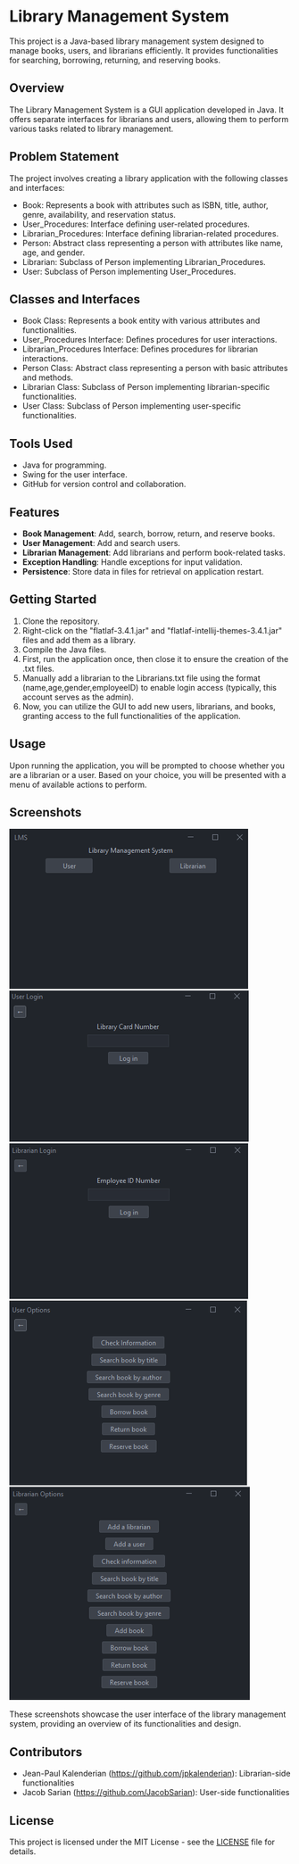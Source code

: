 # Library Management System

This project is a Java-based library management system designed to manage books, users, and librarians efficiently. It provides functionalities for searching, borrowing, returning, and reserving books.

## Overview

The Library Management System is a GUI application developed in Java. It offers separate interfaces for librarians and users, allowing them to perform various tasks related to library management.

## Problem Statement

The project involves creating a library application with the following classes and interfaces:

- Book: Represents a book with attributes such as ISBN, title, author, genre, availability, and reservation status.<br>
- User_Procedures: Interface defining user-related procedures.<br>
- Librarian_Procedures: Interface defining librarian-related procedures.<br>
- Person: Abstract class representing a person with attributes like name, age, and gender.<br>
- Librarian: Subclass of Person implementing Librarian_Procedures.<br>
- User: Subclass of Person implementing User_Procedures.<br>

## Classes and Interfaces

- Book Class: Represents a book entity with various attributes and functionalities.<br>
- User_Procedures Interface: Defines procedures for user interactions.<br>
- Librarian_Procedures Interface: Defines procedures for librarian interactions.<br>
- Person Class: Abstract class representing a person with basic attributes and methods.<br>
- Librarian Class: Subclass of Person implementing librarian-specific functionalities.<br>
- User Class: Subclass of Person implementing user-specific functionalities.<br>

## Tools Used
- Java for programming.<br>
- Swing for the user interface.<br>
- GitHub for version control and collaboration.<br>

## Features

- **Book Management**: Add, search, borrow, return, and reserve books.<br>
- **User Management**: Add and search users.<br>
- **Librarian Management**: Add librarians and perform book-related tasks.<br>
- **Exception Handling**: Handle exceptions for input validation.<br>
- **Persistence**: Store data in files for retrieval on application restart.<br>

## Getting Started

1. Clone the repository.<br>
2. Right-click on the "flatlaf-3.4.1.jar" and "flatlaf-intellij-themes-3.4.1.jar" files and add them as a library.
3. Compile the Java files.<br>
4. First, run the application once, then close it to ensure the creation of the .txt files.<br>
5. Manually add a librarian to the Librarians.txt file using the format (name,age,gender,employeeID) to enable login access (typically, this account serves as the admin).
6. Now, you can utilize the GUI to add new users, librarians, and books, granting access to the full functionalities of the application.

## Usage

Upon running the application, you will be prompted to choose whether you are a librarian or a user. Based on your choice, you will be presented with a menu of available actions to perform.

## Screenshots

![Main Form](/Screenshots/Mainform.png)<br>
![User Entry Form](/Screenshots/UserLoginForm.png)<br>
![Librarian Entry Form](/Screenshots/LibrarianLoginForm.png)<br>
![User Options Form](/Screenshots/UserOptionsForm.png)<br>
![Librarian Options Form](/Screenshots/LibrarianOptionsForm.png)<br>

These screenshots showcase the user interface of the library management system, providing an overview of its functionalities and design.

## Contributors

- Jean-Paul Kalenderian (https://github.com/jpkalenderian): Librarian-side functionalities
- Jacob Sarian (https://github.com/JacobSarian): User-side functionalities

## License

This project is licensed under the MIT License - see the [LICENSE](LICENSE) file for details.

